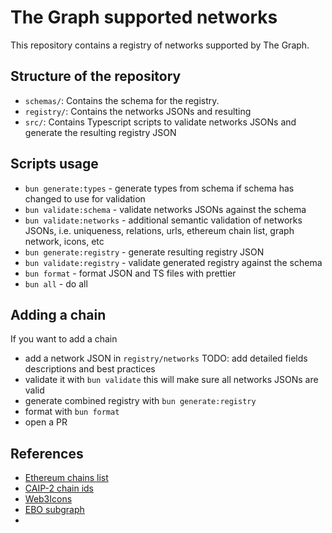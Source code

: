 # The Graph supported networks

This repository contains a registry of networks supported by The Graph.

## Structure of the repository

- `schemas/`: Contains the schema for the registry.
- `registry/`: Contains the networks JSONs and resulting
- `src/`: Contains Typescript scripts to validate networks JSONs and generate the resulting registry JSON

## Scripts usage

- `bun generate:types` - generate types from schema if schema has changed to use for validation
- `bun validate:schema` - validate networks JSONs against the schema
- `bun validate:networks` - additional semantic validation of networks JSONs, i.e. uniqueness, relations, urls, ethereum chain list, graph network, icons, etc
- `bun generate:registry` - generate resulting registry JSON
- `bun validate:registry` - validate generated registry against the schema
- `bun format` - format JSON and TS files with prettier
- `bun all` - do all

## Adding a chain

If you want to add a chain

- add a network JSON in `registry/networks` TODO: add detailed fields descriptions and best practices
- validate it with `bun validate` this will make sure all networks JSONs are valid
- generate combined registry with `bun generate:registry`
- format with `bun format`
- open a PR

## References

- [Ethereum chains list](https://github.com/ethereum-lists/chains)
- [CAIP-2 chain ids](https://chainagnostic.org/CAIPs/caip-2)
- [Web3Icons](https://github.com/0xa3k5/web3icons/tree/main/raw-svgs/networks/branded)
- [EBO subgraph](https://thegraph.com/explorer/subgraphs/4KFYqUWRTZQ9gn7GPHC6YQ2q15chJfVrX43ezYcwkgxB)
-

